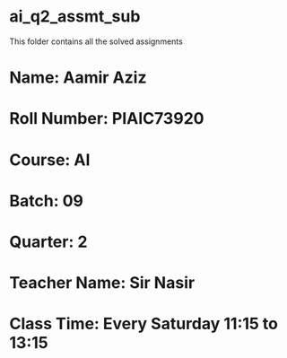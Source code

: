 # ai_q2_assmt_sub
This folder contains all the solved assignments

# Name: Aamir Aziz
# Roll Number: PIAIC73920
# Course: AI
# Batch: 09
# Quarter: 2
# Teacher Name: Sir Nasir
# Class Time: Every Saturday 11:15 to 13:15
